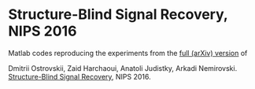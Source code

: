 # Structure-Blind Signal Recovery, NIPS 2016

Matlab codes reproducing the experiments from the [full (arXiv) version](https://arxiv.org/abs/1607.05712) of

Dmitrii Ostrovskii, Zaid Harchaoui, Anatoli Judistky, Arkadi Nemirovski. [Structure-Blind Signal Recovery](https://papers.nips.cc/paper/6063-structure-blind-signal-recovery.pdf), NIPS 2016. 

